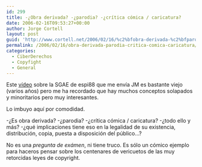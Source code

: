 ```yaml
---
id: 299
title: -¿Obra derivada? -¿parodia? -¿crí­tica cómica / caricatura?
date: 2006-02-16T09:53:27+00:00
author: Jorge Cortell
layout: post
guid: 'http://www.cortell.net/2006/02/16/%c2%bfobra-derivada-%c2%bfparodia-%c2%bfcritica-comica-caricatura/'
permalink: /2006/02/16/obra-derivada-parodia-critica-comica-caricatura/
categories:
  - CiberDerechos
  - Copyfight
  - General
---
```

Este [ví­deo](http://www.youtube.com/watch?v=FeoAgeEKSMU) sobre la SGAE de espi88 que me enví­a JM es bastante viejo (varios años) pero me ha recordado que hay muchos conceptos solapados y minoritarios pero muy interesantes.

Lo imbuyo aquí­ por comodidad.

-¿Es obra derivada? -¿parodia? -¿crí­tica cómica / caricatura? -¿todo ello y más? -¿qué implicaciones tiene eso en la legalidad de su existencia, distribución, copia, puesta a disposición del público&#8230;?

No es una _pregunta de exámen_, ni tiene truco. Es sólo un cómico ejemplo para haceros pensar sobre los centenares de vericuetos de las muy retorcidas leyes de copyright.